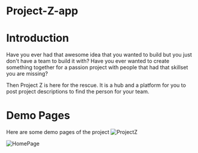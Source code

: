 # Project-Z-app
# Introduction 
Have you ever had that awesome idea that you wanted to build but you just don't have a team to build it with? 
Have you ever wanted to create something together for a passion project with people that had that skillset you are missing? 

Then Project Z is here for the rescue. It is a hub and a platform for you to post project descriptions to find the person for your team. 

# Demo Pages 

Here are some demo pages of the project 
![ProjectZ](https://github.com/BrianTruong23/project-z/assets/40693511/4b3171db-9ca3-408d-8609-40f05bd9c447)

![HomePage](https://github.com/BrianTruong23/project-z/assets/40693511/687cb411-996c-4265-87d9-a2221f828f94)








